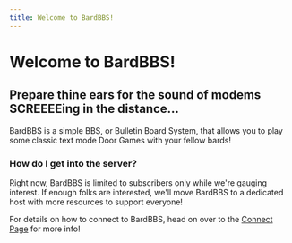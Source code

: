 ```yaml
---
title: Welcome to BardBBS!
---
```



# Welcome to BardBBS!
## Prepare thine ears for the sound of modems SCREEEEing in the distance...

BardBBS is a simple BBS, or Bulletin Board System, that allows you to play some classic text mode Door Games with your fellow bards! 

### How do I get into the server? 
Right now, BardBBS is limited to subscribers only while we're gauging interest. If enough folks are interested, we'll move BardBBS to a dedicated host with more resources to support everyone! 

For details on how to connect to BardBBS, head on over to the [Connect Page](/bardbbs-web/connect) for more info!




